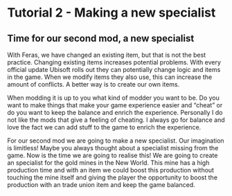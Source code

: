 # Tutorial 2 - Making a new specialist

## Time for our second mod, a new specialist

With Feras, we have changed an existing item, but that is not the best practice. Changing existing items increases potential problems. With every official update Ubisoft rolls out they can potentially change logic and items in the game. When we modify items they also use, this can increase the amount of conflicts. A better way is to create our own items.

When modding it is up to you what kind of modder you want to be. Do you want to make things that make your game experience easier and “cheat” or do you want to keep the balance and enrich the experience. Personally I do not like the mods that give a feeling of cheating. I always go for balance and love the fact we can add stuff to the game to enrich the experience.

For our second mod we are going to make a new specialist. Our imagination is limitless! Maybe you always thought about a specialist missing from the game. Now is the time we are going to realise this! We are going to create an specialist for the gold mines in the New World. This mine has a high production time and with an item we could boost this production without touching the mine itself and giving the player the opportunity to boost the production with an trade union item and keep the game balanced.
